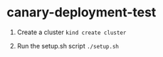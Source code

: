 # canary-deployment-test

1. Create a cluster
`kind create cluster`

2. Run the setup.sh script
`./setup.sh`

